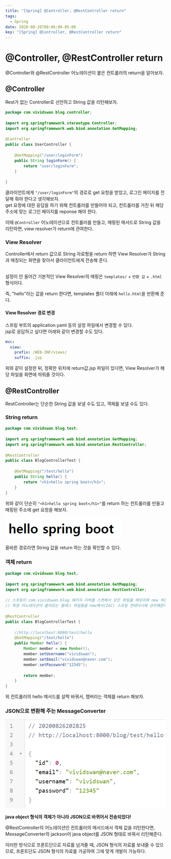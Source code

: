 ```yaml
---
title: "[Spring] @Controller, @RestController return"
tags:
  - Spring
date: 2020-08-26T08:06:00-05:00
key: "[Spring] @Controller, @RestController return"
---
```


# @Controller, @RestController return

@Controller와 @RestController 어노테이션이 붙은 컨트롤러의 return을 알아보자.

<!--more-->

## @Controller

Rest가 없는 Controller로 선언하고 String 값을 리턴해보자.<br>

```java
package com.vividswan.blog.controller;

import org.springframework.stereotype.Controller;
import org.springframework.web.bind.annotation.GetMapping;

@Controller
public class UserController {

	@GetMapping("/user/loginForm")
	public String loginForm() {
		return "user/loginForm";
	}

}
```

클라이언트에게 `"/user/loginForm"`의 경로로 get 요청을 받았고, 로그인 페이지를 전달해 줘야 한다고 생각해보자.<br>
get 요청에 대한 응답을 하기 위해 컨트롤러를 만들어야 되고, 컨트롤러를 거친 뒤 해당 주소에 맞는 로그인 페이지를 reponse 해야 한다.<br>

이때 `@Controller` 어노테이션으로 컨트롤러를 만들고, 매핑된 메서드로 String 값을 리턴하면, view resolver가 return에 관여한다.<br>

### View Resolver

Controller에서 return 값으로 String 자료형을 return 하면 View Resolver가 String과 매칭되는 화면을 찾아서 클라이언트에게 전송해 준다.<br><br>

설정이 안 들어간 기본적인 View Resolver의 매핑은 `templates/` + `반환 값` + `.html` 형식이다.<br>

즉, "hello"라는 값을 return 한다면, templates 폴더 아래에 `hello.html`을 반환해 준다.<br>

#### View Resolver 경로 변경

스프링 부트의 application.yaml 등의 설정 파일에서 변경할 수 있다.<br>
jsp로 응답하고 싶다면 아래와 같이 변경할 수도 있다.<br>

```yaml
mvc:
  view:
    prefix: /WEB-INF/views/
    suffix: .jsp
```

위와 같이 설정한 뒤, 정확한 위치에 return값.jsp 파일이 있다면, View Resolver가 해당 파일을 화면에 띄워줄 것이다.

## @RestController

RestController는 단순한 String 값을 보낼 수도 있고, 객체를 보낼 수도 있다.<br>

### String return

```java
package com.vividswan.blog.test;

import org.springframework.web.bind.annotation.GetMapping;
import org.springframework.web.bind.annotation.RestController;

@RestController
public class BlogControllerTest {

	@GetMapping("/test/hello")
	public String hello() {
		return "<h1>hello spring boot</h1>";
	}
}
```

위와 같이 단순히 `"<h1>hello spring boot</h1>"`를 return 하는 컨트롤러를 만들고 매핑된 주소에 get 요청을 해보자.<br>

![1](/assets/images/200826-1.png)

올바른 경로라면 String 값을 return 하는 것을 확인할 수 있다.<br>

### 객체 return

```java
package com.vividswan.blog.test;

import org.springframework.web.bind.annotation.GetMapping;
import org.springframework.web.bind.annotation.RestController;

// 스프링이 com.vividswan.blog 패키지 이하를 스캔해서 모든 파일을 메모리에 new 하는 것은 아니다.
// 특정 어노테이션이 붙어있는 클래스 파일들을 new해서(IoC) 스프링 컨테이너에 관리해준다.

@RestController
public class BlogControllerTest {

	//http://localhost:8080/test/hello
	@GetMapping("/test/hello")
	public Member hello() {
		Member member = new Member();
		member.setUsername("vividswan");
		member.setEmail("vividswan@naver.com");
		member.setPassword("12345");

		return member;
	}
}
```

위 컨트롤러의 hello 메서드를 살짝 바꿔서, 멤버라는 객체를 return 해보자.<br>

### JSON으로 변환해 주는 MessageConverter

![2](/assets/images/200826-2.png)

**java object 형식의 객체가 아니라 JSON으로 바뀌어서 전송되었다!**

@RestController의 어노테이션인 컨트롤러의 메서드에서 객체 값을 리턴한다면, MessageConverter의 jackson이 java object를 JSON 형태로 바꿔서 리턴해준다.<br>

이러한 방식으로 프론트단으로 자료를 넘겨줄 때, JSON 형식의 자료를 보내줄 수 있으므로, 프론트단도 JSON 형식의 자료를 가공하여 그에 맞게 개발이 가능하다.<br>
